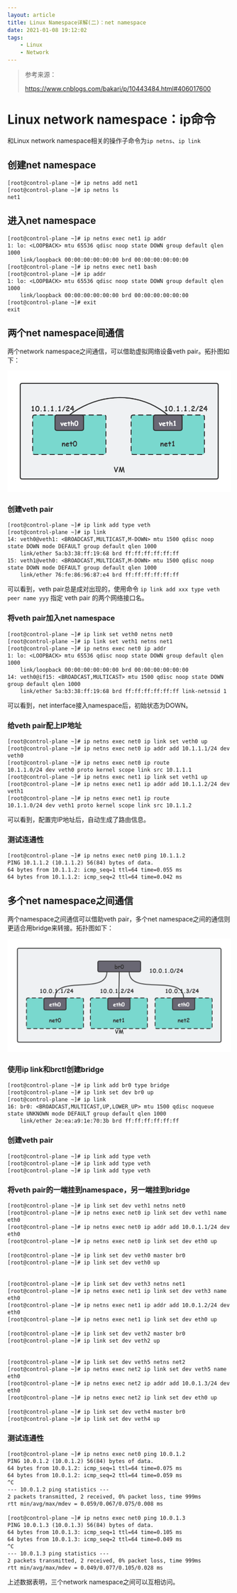 ```yaml
---
layout: article
title: Linux Namespace详解(二)：net namespace
date: 2021-01-08 19:12:02
tags: 
	- Linux
	- Network
---
```




>参考来源：
>
>https://www.cnblogs.com/bakari/p/10443484.html#406017600



# Linux network namespace：ip命令

和Linux network namespace相关的操作子命令为`ip netns`、`ip link`

## 创建net namespace

```shell
[root@control-plane ~]# ip netns add net1
[root@control-plane ~]# ip netns ls
net1
```

## 进入net namespace

```shell
[root@control-plane ~]# ip netns exec net1 ip addr
1: lo: <LOOPBACK> mtu 65536 qdisc noop state DOWN group default qlen 1000
    link/loopback 00:00:00:00:00:00 brd 00:00:00:00:00:00
[root@control-plane ~]# ip netns exec net1 bash
[root@control-plane ~]# ip addr
1: lo: <LOOPBACK> mtu 65536 qdisc noop state DOWN group default qlen 1000
    link/loopback 00:00:00:00:00:00 brd 00:00:00:00:00:00
[root@control-plane ~]# exit
exit
```

## 两个net namespace间通信

两个network namespace之间通信，可以借助虚拟网络设备veth pair。拓扑图如下：

<img src="2021-01-08-Linux-Namespace详解-二-：net-namespace/cross-netns-two.png" alt="cross-netns-two" style="zoom:60%;" />

### 创建veth pair

```shell
[root@control-plane ~]# ip link add type veth
[root@control-plane ~]# ip link
14: veth0@veth1: <BROADCAST,MULTICAST,M-DOWN> mtu 1500 qdisc noop state DOWN mode DEFAULT group default qlen 1000
    link/ether 5a:b3:38:ff:19:68 brd ff:ff:ff:ff:ff:ff
15: veth1@veth0: <BROADCAST,MULTICAST,M-DOWN> mtu 1500 qdisc noop state DOWN mode DEFAULT group default qlen 1000
    link/ether 76:fe:86:96:87:e4 brd ff:ff:ff:ff:ff:ff
```

可以看到，veth pair总是成对出现的，使用命令 `ip link add xxx type veth peer name yyy` 指定 veth pair 的两个网络接口名。

### 将veth pair加入net namespace

```shell
[root@control-plane ~]# ip link set veth0 netns net0
[root@control-plane ~]# ip link set veth1 netns net1
[root@control-plane ~]# ip netns exec net0 ip addr
1: lo: <LOOPBACK> mtu 65536 qdisc noop state DOWN group default qlen 1000
    link/loopback 00:00:00:00:00:00 brd 00:00:00:00:00:00
14: veth0@if15: <BROADCAST,MULTICAST> mtu 1500 qdisc noop state DOWN group default qlen 1000
    link/ether 5a:b3:38:ff:19:68 brd ff:ff:ff:ff:ff:ff link-netnsid 1
```

可以看到，net interface接入namespace后，初始状态为DOWN。

### 给veth pair配上IP地址

```shell
[root@control-plane ~]# ip netns exec net0 ip link set veth0 up 
[root@control-plane ~]# ip netns exec net0 ip addr add 10.1.1.1/24 dev veth0
[root@control-plane ~]# ip netns exec net0 ip route 
10.1.1.0/24 dev veth0 proto kernel scope link src 10.1.1.1
[root@control-plane ~]# ip netns exec net1 ip link set veth1 up
[root@control-plane ~]# ip netns exec net1 ip addr add 10.1.1.2/24 dev veth1
[root@control-plane ~]# ip netns exec net1 ip route 
10.1.1.0/24 dev veth1 proto kernel scope link src 10.1.1.2
```

可以看到，配置完IP地址后，自动生成了路由信息。



### 测试连通性

```shell
[root@control-plane ~]# ip netns exec net0 ping 10.1.1.2
PING 10.1.1.2 (10.1.1.2) 56(84) bytes of data.
64 bytes from 10.1.1.2: icmp_seq=1 ttl=64 time=0.055 ms
64 bytes from 10.1.1.2: icmp_seq=2 ttl=64 time=0.042 ms
```



## 多个net namespace之间通信

两个namespace之间通信可以借助veth pair，多个net namespace之间的通信则更适合用bridge来转接。拓扑图如下：

<img src="2021-01-08-Linux-Namespace详解-二-：net-namespace/cross-netns-multi.png" alt="cross-netns-multi" style="zoom:60%;" />

### 使用ip link和brctl创建bridge

```shell
[root@control-plane ~]# ip link add br0 type bridge 
[root@control-plane ~]# ip link set dev br0 up
[root@control-plane ~]# ip link
16: br0: <BROADCAST,MULTICAST,UP,LOWER_UP> mtu 1500 qdisc noqueue state UNKNOWN mode DEFAULT group default qlen 1000
    link/ether 2e:ea:a9:1e:70:3b brd ff:ff:ff:ff:ff:ff
```

### 创建veth pair

```shell
[root@control-plane ~]# ip link add type veth
[root@control-plane ~]# ip link add type veth
[root@control-plane ~]# ip link add type veth
```

### 将veth pair的一端挂到namespace，另一端挂到bridge

```shell
[root@control-plane ~]# ip link set dev veth1 netns net0
[root@control-plane ~]# ip netns exec net0 ip link set dev veth1 name eth0
[root@control-plane ~]# ip netns exec net0 ip addr add 10.0.1.1/24 dev eth0
[root@control-plane ~]# ip netns exec net0 ip link set dev eth0 up

[root@control-plane ~]# ip link set dev veth0 master br0
[root@control-plane ~]# ip link set dev veth0 up


[root@control-plane ~]# ip link set dev veth3 netns net1
[root@control-plane ~]# ip netns exec net1 ip link set dev veth3 name eth0
[root@control-plane ~]# ip netns exec net1 ip addr add 10.0.1.2/24 dev eth0
[root@control-plane ~]# ip netns exec net1 ip link set dev eth0 up

[root@control-plane ~]# ip link set dev veth2 master br0
[root@control-plane ~]# ip link set dev veth2 up


[root@control-plane ~]# ip link set dev veth5 netns net2
[root@control-plane ~]# ip netns exec net2 ip link set dev veth5 name eth0
[root@control-plane ~]# ip netns exec net2 ip addr add 10.0.1.3/24 dev eth0
[root@control-plane ~]# ip netns exec net2 ip link set dev eth0 up

[root@control-plane ~]# ip link set dev veth4 master br0
[root@control-plane ~]# ip link set dev veth4 up
```

### 测试连通性

```shell
[root@control-plane ~]# ip netns exec net0 ping 10.0.1.2
PING 10.0.1.2 (10.0.1.2) 56(84) bytes of data.
64 bytes from 10.0.1.2: icmp_seq=1 ttl=64 time=0.075 ms
64 bytes from 10.0.1.2: icmp_seq=2 ttl=64 time=0.059 ms
^C
--- 10.0.1.2 ping statistics ---
2 packets transmitted, 2 received, 0% packet loss, time 999ms
rtt min/avg/max/mdev = 0.059/0.067/0.075/0.008 ms

[root@control-plane ~]# ip netns exec net0 ping 10.0.1.3
PING 10.0.1.3 (10.0.1.3) 56(84) bytes of data.
64 bytes from 10.0.1.3: icmp_seq=1 ttl=64 time=0.105 ms
64 bytes from 10.0.1.3: icmp_seq=2 ttl=64 time=0.049 ms
^C
--- 10.0.1.3 ping statistics ---
2 packets transmitted, 2 received, 0% packet loss, time 999ms
rtt min/avg/max/mdev = 0.049/0.077/0.105/0.028 ms
```

上述数据表明，三个network namespace之间可以互相访问。

